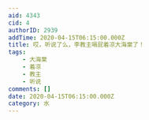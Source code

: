 ```yaml
---
aid: 4343
cid: 4
authorID: 2939
addTime: 2020-04-15T06:15:00.000Z
title: 哎，听说了么，李教主嗝屁着凉大海棠了！
tags:
    - 大海棠
    - 着凉
    - 教主
    - 听说
comments: []
date: 2020-04-15T06:15:00.000Z
category: 水
---
```



